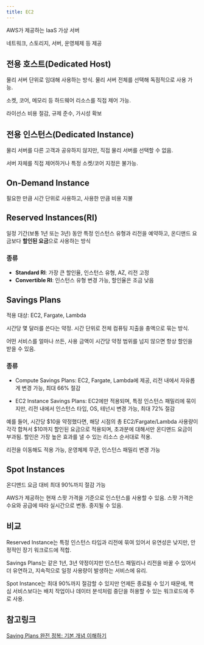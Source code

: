 ```yaml
---
title: EC2
---
```

AWS가 제공하는 IaaS 가상 서버

네트워크, 스토리지, 서버, 운영체제 등 제공

## 전용 호스트(Dedicated Host)
물리 서버 단위로 임대해 사용하는 방식. 물리 서버 전체를 선택해 독점적으로 사용 가능.

소켓, 코어, 메모리 등 하드웨어 리소스를 직접 제어 가능.

라이선스 비용 절감, 규제 준수, 가시성 확보

## 전용 인스턴스(Dedicated Instance)
물리 서버를 다른 고객과 공유하지 않지만, 직접 물리 서버를 선택할 수 없음.

서버 자체를 직접 제어하거나 특정 소켓/코어 지정은 불가능.

## On-Demand Instance
필요한 만큼 시간 단위로 사용하고, 사용한 만큼 비용 지불

## Reserved Instances(RI)
일정 기간(보통 1년 또는 3년) 동안 특정 인스턴스 유형과 리전을 예약하고, 온디맨드 요금보다 **할인된 요금**으로 사용하는 방식

### 종류
- **Standard RI**: 가장 큰 할인율, 인스턴스 유형, AZ, 리전 고정
- **Convertible RI**: 인스턴스 유형 변경 가능, 할인율은 조금 낮음

## Savings Plans
적용 대상: EC2, Fargate, Lambda

시간당 몇 달러를 쓴다는 약정. 시간 단위로 전체 컴퓨팅 지출을 충액으로 묶는 방식.

어떤 서비스를 얼마나 쓰든, 사용 금액이 시간당 약정 범위를 넘지 않으면 항상 할인을 받을 수 있음.


### 종류
- Compute Savings Plans: EC2, Fargate, Lambda에 제공, 리전 내에서 자유롭게 변경 가능, 최대 66% 절감

- EC2 Instance Savings Plans: EC2에만 적용되며, 특정 인스턴스 패밀리에 묶이지만, 리전 내에서 인스턴스 타입, OS, 테넌시 변경 가능, 최대 72% 절감

예를 들어, 시간당 $10을 약정했다면, 해당 시점의 총 EC2/Fargate/Lambda 사용량이 각각 합쳐서 $10까지 할인된 요금으로 적용되며, 초과분에 대해서만 온디맨드 요금이 부과됨. 할인은 가장 높은 효과를 낼 수 있는 리소스 순서대로 적용.

리전을 이동해도 적용 가능, 운영체제 무관, 인스턴스 패밀리 변경 가능

## Spot Instances
온디맨드 요금 대비 최대 90%까지 절감 가능

AWS가 제공하는 현재 스팟 가격을 기준으로 인스턴스를 사용할 수 있음. 스팟 가격은 수요와 공급에 따라 실시간으로 변동. 중지될 수 있음. 

## 비교
Reserved Instance는 특정 인스턴스 타입과 리전에 묶여 있어서 유연성은 낮지만, 안정적인 장기 워크로드에 적합. 

Savings Plans는 같은 1년, 3년 약정이지만 인스턴스 패밀리나 리전을 바꿀 수 있어서 더 유연하고, 지속적으로 일정 사용량이 발생하는 서비스에 유리. 

Spot Instance는 최대 90%까지 절감할 수 있지만 언제든 종료될 수 있기 때문에, 핵심 서비스보다는 배치 작업이나 데이터 분석처럼 중단을 허용할 수 있는 워크로드에 주로 사용.

## 참고링크
[Saving Plans 완전 정복: 기본 개념 이해하기](https://brunch.co.kr/@mentorsapiens/61)